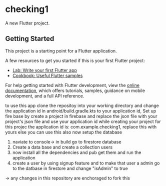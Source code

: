 # checking1

A new Flutter project.

## Getting Started

This project is a starting point for a Flutter application.

A few resources to get you started if this is your first Flutter project:

- [Lab: Write your first Flutter app](https://docs.flutter.dev/get-started/codelab)
- [Cookbook: Useful Flutter samples](https://docs.flutter.dev/cookbook)

For help getting started with Flutter development, view the
[online documentation](https://docs.flutter.dev/), which offers tutorials,
samples, guidance on mobile development, and a full API reference.


to use this app clone the repositoy into your working directory and change the application id in android/build.gradle.kts to your application id, 
Set up fire base by 
create a project in firebase and replace the json file with your project's json file and use your application id while creating your project for this projec the application id is: com.example.checking1, replace this with yours else you can use this also
now setup the database
1. naviate to console-> in  build go to firestore database
2. Create a data base and create a collection users
3. now install all the dependencies and pub get them and run the application
4. create a user by using signup feature and to make that user a admin go to the datbase in firestore and change
"isAdmin" to true

-> any changes in this repository are enchoraged to fork this
